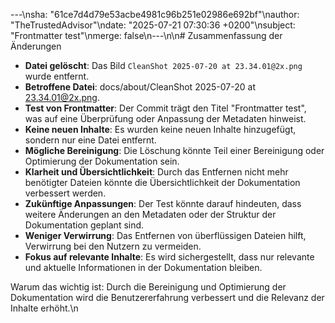 ---\nsha: "61ce7d4d79e53acbe4981c96b251e02986e692bf"\nauthor: "TheTrustedAdvisor"\ndate: "2025-07-21 07:30:36 +0200"\nsubject: "Frontmatter test"\nmerge: false\n---\n\n# Zusammenfassung der Änderungen

- **Datei gelöscht**: Das Bild `CleanShot 2025-07-20 at 23.34.01@2x.png` wurde entfernt.
- **Betroffene Datei**: docs/about/CleanShot 2025-07-20 at 23.34.01@2x.png.
- **Test von Frontmatter**: Der Commit trägt den Titel "Frontmatter test", was auf eine Überprüfung oder Anpassung der Metadaten hinweist.
- **Keine neuen Inhalte**: Es wurden keine neuen Inhalte hinzugefügt, sondern nur eine Datei entfernt.
- **Mögliche Bereinigung**: Die Löschung könnte Teil einer Bereinigung oder Optimierung der Dokumentation sein.
- **Klarheit und Übersichtlichkeit**: Durch das Entfernen nicht mehr benötigter Dateien könnte die Übersichtlichkeit der Dokumentation verbessert werden.
- **Zukünftige Anpassungen**: Der Test könnte darauf hindeuten, dass weitere Änderungen an den Metadaten oder der Struktur der Dokumentation geplant sind.
- **Weniger Verwirrung**: Das Entfernen von überflüssigen Dateien hilft, Verwirrung bei den Nutzern zu vermeiden.
- **Fokus auf relevante Inhalte**: Es wird sichergestellt, dass nur relevante und aktuelle Informationen in der Dokumentation bleiben.

Warum das wichtig ist: Durch die Bereinigung und Optimierung der Dokumentation wird die Benutzererfahrung verbessert und die Relevanz der Inhalte erhöht.\n